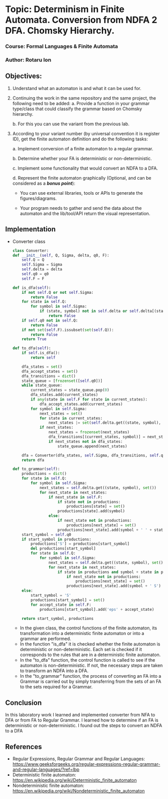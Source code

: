 # Topic: Determinism in Finite Automata. Conversion from NDFA 2 DFA. Chomsky Hierarchy.

### Course: Formal Languages & Finite Automata
### Author: Rotaru Ion 

## Objectives:
1. Understand what an automaton is and what it can be used for.

2. Continuing the work in the same repository and the same project, the following need to be added:
    a. Provide a function in your grammar type/class that could classify the grammar based on Chomsky hierarchy.

    b. For this you can use the variant from the previous lab.

3. According to your variant number (by universal convention it is register ID), get the finite automaton definition and do the following tasks:

    a. Implement conversion of a finite automaton to a regular grammar.

    b. Determine whether your FA is deterministic or non-deterministic.

    c. Implement some functionality that would convert an NDFA to a DFA.
    
    d. Represent the finite automaton graphically (Optional, and can be considered as a __*bonus point*__):
      
    - You can use external libraries, tools or APIs to generate the figures/diagrams.
        
    - Your program needs to gather and send the data about the automaton and the lib/tool/API return the visual representation.
## Implementation
* Converter class
    ```python
   class Converter:
    def __init__(self, Q, Sigma, delta, q0, F):
        self.Q = Q
        self.Sigma = Sigma
        self.delta = delta
        self.q0 = q0
        self.F = F

    def is_dfa(self):
        if not self.Q or not self.Sigma:
            return False
        for state in self.Q:
            for symbol in self.Sigma:
                if (state, symbol) not in self.delta or self.delta[(state, symbol)] not in self.Q:
                    return False
        if self.q0 not in self.Q:
            return False
        if not set(self.F).issubset(set(self.Q)):
            return False
        return True

    def to_dfa(self):
        if self.is_dfa():
            return self

        dfa_states = set()
        dfa_accept_states = set()
        dfa_transitions = dict()
        state_queue = [frozenset([self.q0])]
        while state_queue:
            current_states = state_queue.pop(0)
            dfa_states.add(current_states)
            if any(state in self.F for state in current_states):
                dfa_accept_states.add(current_states)
            for symbol in self.Sigma:
                next_states = set()
                for state in current_states:
                    next_states |= set(self.delta.get((state, symbol), set()))
                if next_states:
                    next_states = frozenset(next_states)
                    dfa_transitions[(current_states, symbol)] = next_states
                    if next_states not in dfa_states:
                        state_queue.append(next_states)

        dfa = Converter(dfa_states, self.Sigma, dfa_transitions, self.q0, dfa_accept_states)
        return dfa

    def to_grammar(self):
        productions = dict()
        for state in self.Q:
            for symbol in self.Sigma:
                next_states = self.delta.get((state, symbol), set())
                for next_state in next_states:
                    if next_state in self.F:
                        if state not in productions:
                            productions[state] = set()
                        productions[state].add(symbol)
                    else:
                        if next_state not in productions:
                            productions[next_state] = set()
                        productions[next_state].add(symbol + ' ' + state)
        start_symbol = self.q0
        if start_symbol in productions:
            productions['S'] = productions[start_symbol]
            del productions[start_symbol]
            for state in self.Q:
                for symbol in self.Sigma:
                    next_states = self.delta.get((state, symbol), set())
                    for next_state in next_states:
                        if state in productions and symbol + state in productions[state]:
                            if next_state not in productions:
                                productions[next_state] = set()
                            productions[next_state].add(symbol + ' S')
        else:
            start_symbol = 'S'
            productions[start_symbol] = set()
            for accept_state in self.F:
                productions[start_symbol].add('eps' + accept_state)

        return start_symbol, productions
    ```
    * In the given class, the control functions of the finite automaton, its transformation into a deterministic finite automaton or into a grammar are performed.
    * In the function "is_dfa" it is checked whether the finite automaton is deterministic or non-deterministic. Each set is checked if it corresponds to the rules that     are in a deterministic finite automaton.
    * In the "to_dfa" function, the control function is called to see if the automaton is non-deterministic. If not, the necessary steps are taken to transform an NDFA       into a DFA.
    * In the "to_grammar" function, the process of converting an FA into a Grammar is carried out by simply transferring from the sets of an FA to the sets required for     a Grammar.
## Conclusion
In this laboratory work I learned and implemented converter from NFA to DFA or from FA to Regular Grammar. 
I learned how to determine if an FA is deterministic or non-deterministic. I found out the steps to convert an NDFA to a DFA
## References
* Regular Expressions, Regular Grammar and Regular Languages: https://www.geeksforgeeks.org/regular-expressions-regular-grammar-and-regular-languages/?ref=lbp
* Deterministic finite automaton: https://en.wikipedia.org/wiki/Deterministic_finite_automaton
* Nondeterministic finite automaton: https://en.wikipedia.org/wiki/Nondeterministic_finite_automaton
                 
